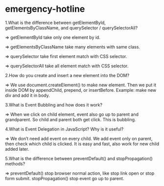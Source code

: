 # emergency-hotline
1.What is the difference between getElementById, getElementsByClassName, and querySelector / querySelectorAll?

=> getElementById take only one element by id. 

=> getElementsByClassName take many elements with same class. 

=> querySelector take first element match with CSS selector. 

=> querySelectorAll take all element match with CSS selector.

2.How do you create and insert a new element into the DOM?

=> We use document.createElement() to make new element. Then we put it inside DOM by appendChild, prepend, or insertBefore. Example: make new div and add it in body.

3.What is Event Bubbling and how does it work?

=> When we click on child element, event also go up to parent and grandparent. So child and parent both get click. This is bubbling.

4.What is Event Delegation in JavaScript? Why is it useful?

=> We don’t need add event on every child. We add event only on parent, then check which child is clicked. It is easy and fast, also work for new child added later.

5.What is the difference between preventDefault() and stopPropagation() methods?

=> preventDefault() stop browser normal action, like stop link open or stop form submit. stopPropagation() stop event go up to parent.
